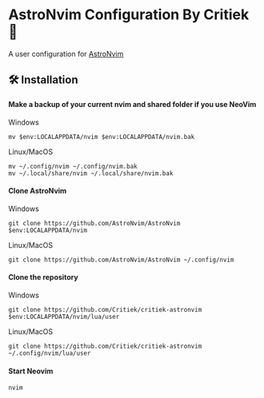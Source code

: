 # AstroNvim Configuration By Critiek 🙂

A user configuration for [AstroNvim](https://github.com/AstroNvim/AstroNvim)

## 🛠️ Installation

#### Make a backup of your current nvim and shared folder if you use NeoVim

Windows
```shell
mv $env:LOCALAPPDATA/nvim $env:LOCALAPPDATA/nvim.bak
```

Linux/MacOS
```shell
mv ~/.config/nvim ~/.config/nvim.bak
mv ~/.local/share/nvim ~/.local/share/nvim.bak
```

#### Clone AstroNvim

Windows
```shell
git clone https://github.com/AstroNvim/AstroNvim $env:LOCALAPPDATA/nvim
```

Linux/MacOS
```shell
git clone https://github.com/AstroNvim/AstroNvim ~/.config/nvim
```

#### Clone the repository

Windows
```shell
git clone https://github.com/Critiek/critiek-astronvim $env:LOCALAPPDATA/nvim/lua/user
```

Linux/MacOS
```shell
git clone https://github.com/Critiek/critiek-astronvim ~/.config/nvim/lua/user
```

#### Start Neovim

```shell
nvim
```

